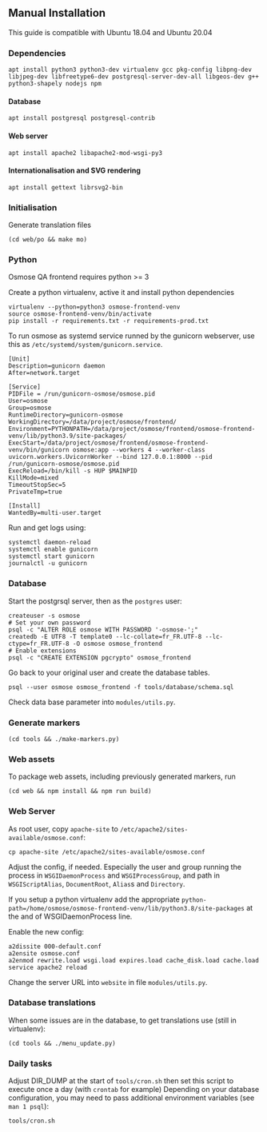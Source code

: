 Manual Installation
-------------------

This guide is compatible with Ubuntu 18.04 and Ubuntu 20.04

### Dependencies

```
apt install python3 python3-dev virtualenv gcc pkg-config libpng-dev libjpeg-dev libfreetype6-dev postgresql-server-dev-all libgeos-dev g++ python3-shapely nodejs npm
```

#### Database

```
apt install postgresql postgresql-contrib
```

#### Web server

```
apt install apache2 libapache2-mod-wsgi-py3
```

#### Internationalisation and SVG rendering

```
apt install gettext librsvg2-bin
```

### Initialisation

Generate translation files
```
(cd web/po && make mo)
```


### Python

Osmose QA frontend requires python >= 3

Create a python virtualenv, active it and install python dependencies
```
virtualenv --python=python3 osmose-frontend-venv
source osmose-frontend-venv/bin/activate
pip install -r requirements.txt -r requirements-prod.txt
```

To run osmose as systemd service runned by the gunicorn webserver, use this as `/etc/systemd/system/gunicorn.service`.

```
[Unit]
Description=gunicorn daemon
After=network.target

[Service]
PIDFile = /run/gunicorn-osmose/osmose.pid
User=osmose
Group=osmose
RuntimeDirectory=gunicorn-osmose
WorkingDirectory=/data/project/osmose/frontend/
Environment=PYTHONPATH=/data/project/osmose/frontend/osmose-frontend-venv/lib/python3.9/site-packages/
ExecStart=/data/project/osmose/frontend/osmose-frontend-venv/bin/gunicorn osmose:app --workers 4 --worker-class uvicorn.workers.UvicornWorker --bind 127.0.0.1:8000 --pid /run/gunicorn-osmose/osmose.pid
ExecReload=/bin/kill -s HUP $MAINPID
KillMode=mixed
TimeoutStopSec=5
PrivateTmp=true

[Install]
WantedBy=multi-user.target
```

Run and get logs using:
```
systemctl daemon-reload
systemctl enable gunicorn
systemctl start gunicorn
journalctl -u gunicorn
```

### Database

Start the postgrsql server, then as the `postgres` user:
```
createuser -s osmose
# Set your own password
psql -c "ALTER ROLE osmose WITH PASSWORD '-osmose-';"
createdb -E UTF8 -T template0 --lc-collate=fr_FR.UTF-8 --lc-ctype=fr_FR.UTF-8 -O osmose osmose_frontend
# Enable extensions
psql -c "CREATE EXTENSION pgcrypto" osmose_frontend
```

Go back to your original user and create the database tables.
```
psql --user osmose osmose_frontend -f tools/database/schema.sql
```

Check data base parameter into `modules/utils.py`.


### Generate markers
```
(cd tools && ./make-markers.py)
```


### Web assets

To package web assets, including previously generated markers, run
```
(cd web && npm install && npm run build)
```


### Web Server

As root user, copy `apache-site` to `/etc/apache2/sites-available/osmose.conf`:
```
cp apache-site /etc/apache2/sites-available/osmose.conf
```

Adjust the config, if needed. Especially the user and group running the process in
`WSGIDaemonProcess` and `WSGIProcessGroup`, and path in `WSGIScriptAlias`,
`DocumentRoot`, `Alias`s and `Directory`.

If you setup a python virtualenv add the appropriate `python-path=/home/osmose/osmose-frontend-venv/lib/python3.8/site-packages`
at the and of WSGIDaemonProcess line.

Enable the new config:
```
a2dissite 000-default.conf
a2ensite osmose.conf
a2enmod rewrite.load wsgi.load expires.load cache_disk.load cache.load
service apache2 reload
```

Change the server URL into `website` in file `modules/utils.py`.


### Database translations

When some issues are in the database, to get translations use (still in virtualenv):
```
(cd tools && ./menu_update.py)
```

### Daily tasks

Adjust DIR_DUMP at the start of `tools/cron.sh` then set this script to execute once a day (with `crontab` for example)
Depending on your database configuration, you may need to pass additional environment variables (see `man 1 psql`):
```
tools/cron.sh
```
